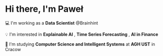 # Hi there, I'm Paweł 

💻 I'm working as a **Data Scientist** @Brainhint

💡 I'm interested in **Explainable AI** , **Time Series Forecasting** , **AI in Finance**

🔬 I'm studying **Computer Science and Intelligent Systems** at **AGH UST** in Cracow

